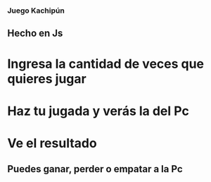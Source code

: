 ### Juego Kachipún

## Hecho en Js

# Ingresa la cantidad de veces que quieres jugar
# Haz tu jugada y verás la del Pc
# Ve el resultado

## Puedes ganar, perder o empatar a la Pc